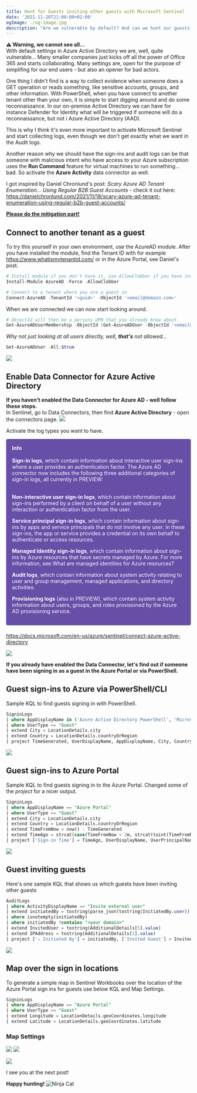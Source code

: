 ```yaml
---
title: Hunt for Guests inviting other guests with Microsoft Sentinel
date: '2021-11-20T21:00:00+02:00'
ogImage: ./og-image.jpg
description: "Are we vulnerable by default? And can we hunt our guests? Warning - we cannot see all..."
---
```

**⚠️ Warning, we cannot see all...**</br>
With default settings in Azure Active Directory we are, well, quite vulnerable... Many smaller companies just kicks off all the power of Office 365 and starts collaborating. Many settings are, open for the purpose of simplifing for our end users - but also an opener for bad actors.

One thing I didn't find is a way to collect evidence when someone does a GET operation or reads something, like sensitive accounts, groups, and other information. With PowerShell, when you have connect to another tenant other than your own, it is simple to start digging around and do some reconnaissance. In our on-premise Active Directory we can have for instance Defender for Identity what will be triggered if someone will do a reconnaissance, but not i Azure Active Directory (AAD).

This is why I think it's even more important to activate Microsoft Sentinel and start collecting logs, even though we don't get exactly what we want in the Audit logs.

Another reason why we should have the sign-ins and audit logs can be that someone with malicious intent who have access to your Azure subscription uses the **Run Command** feature for virtual machines to run something... bad. So activate the **Azure Activity** data connector as well.

I got inspired by Daniel Chronlund's post: *Scary Azure AD Tenant Enumeration… Using Regular B2B Guest Accounts* - check it out here:
https://danielchronlund.com/2021/11/18/scary-azure-ad-tenant-enumeration-using-regular-b2b-guest-accounts/ 

<b><u>Please do the mitigation part!</u></b>

## Connect to another tenant as a guest
To try this yourself in your own environment, use the AzureAD module.
After you have installed the module, find the Tenant ID with for example https://www.whatismytenantid.com/ or in the Azure Portal, see Daniel's post. 
``` powershell
# Install module if you don't have it, use AllowClobber if you have install other Azure module that have some of the AzureAD cmdlets already installed.
Install-Module AzureAD -Force -AllowClobber

# Connect to a tenant where you are a guest in 
Connect-AzureAD -TenantId '<guid>' -ObjectId '<email@domain.com>'
```

When we are connected we can now start looking around.
``` powershell
# ObjectId will then be a persons UPN that you already know about
Get-AzureADUserMembership -ObjectId (Get-AzureADUser -ObjectId '<email@domain').UserPrincipalName
```

*Why not just looking at all users directly, well, **that's** not allowed...*
``` powershell
Get-AzureADUser -All:$true
```
![](./Get-AzureADUser_All.jpg)

## Enable Data Connector for Azure Active Directory

**If you haven't enabled the Data Connector for Azure AD - well follow these steps.**</br>
In Sentinel, go to Data Connectors, then find **Azure Active Directory** - open the connectors page.
![](./AAD_DataConnector.jpg)

Activate the log types you want to have.
<div style="padding: 15px; border: 1px solid transparent; border-color: transparent; margin-bottom: 20px; border-radius: 4px; color: #ffffff; background-color: #674ea7; border-color: #674ea7;">
<b>Info</b></br></br>
<b>Sign-in logs</b>, which contain information about interactive user sign-ins where a user provides an authentication factor. The Azure AD connector now includes the following three additional categories of sign-in logs, all currently in PREVIEW:</br></br>

<b>Non-interactive user sign-in logs</b>, which contain information about sign-ins performed by a client on behalf of a user without any interaction or authentication factor from the user.

<b>Service principal sign-in logs</b>, which contain information about sign-ins by apps and service principals that do not involve any user. In these sign-ins, the app or service provides a credential on its own behalf to authenticate or access resources.

<b>Managed Identity sign-in logs</b>, which contain information about sign-ins by Azure resources that have secrets managed by Azure. For more information, see What are managed identities for Azure resources?

<b>Audit logs</b>, which contain information about system activity relating to user and group management, managed applications, and directory activities.

<b>Provisioning logs</b> (also in PREVIEW), which contain system activity information about users, groups, and roles provisioned by the Azure AD provisioning service.
</div>

https://docs.microsoft.com/en-us/azure/sentinel/connect-azure-active-directory 


![](./Enable_AAD_DataConnector.jpg)


**If you already have enabled the Data Connector, let's find out if someone have been signing in as a guest in the Azure Portal or via PowerShell.**

## Guest sign-ins to Azure via PowerShell/CLI
Sample KQL to find guests signing in with PowerShell.
``` sql
SigninLogs
| where AppDisplayName in ('Azure Active Directory PowerShell', 'Microsoft Azure PowerShell', 'Graph Explorer', 'ACOM Azure Website')
| where UserType == "Guest"
| extend City = LocationDetails.city
| extend Country = LocationDetails.countryOrRegion
| project TimeGenerated, UserDisplayName, AppDisplayName, City, Country, IPAddress
```
![](./Guest_PowerShell.jpg)

## Guest sign-ins to Azure Portal
Sample KQL to find guests signing in to the Azure Portal.
Changed some of the *project* for a nicer output.
``` sql
SigninLogs
| where AppDisplayName == "Azure Portal"
| where UserType == "Guest"
| extend City = LocationDetails.city
| extend Country = LocationDetails.countryOrRegion
| extend TimeFromNow = now() - TimeGenerated
| extend TimeAgo = strcat(case(TimeFromNow < 2m, strcat(toint(TimeFromNow / 1m), ' seconds'), TimeFromNow < 2h, strcat(toint(TimeFromNow / 1m), ' minutes'), TimeFromNow < 2d, strcat(toint(TimeFromNow / 1h), ' hours'), strcat(toint(TimeFromNow / 1d), ' days')), ' ago')
| project ['Sign-in Time'] = TimeAgo, UserDisplayName, UserPrincipalName, IPAddress, City, Country
```
![](./Guest_AzPortal.jpg)

## Guest inviting guests
Here's one sample KQL that shows us which guests have been inviting other guests

``` sql
AuditLogs
| where ActivityDisplayName == "Invite external user"
| extend initiatedBy = tostring(parse_json(tostring(InitiatedBy.user)).userPrincipalName)
| where isnotempty(initiatedBy)
| where initiatedBy !contains "<your domain>"
| extend InvitedUser = tostring(AdditionalDetails[5].value)
| extend IPAddress = tostring(AdditionalDetails[2].value)
| project ['⚠️ Initiated By'] = initiatedBy, ['Invited Guest'] = InvitedUser, ['IP Address'] = IPAddress, TimeGenerated
```
![](./Invite_Megan.jpg)

## Map over the sign in locations
To generate a simple map in Sentinel Workbooks over the location of the Azure Portal sign ins for guests use below KQL and Map Settings.
``` sql
SigninLogs
| where AppDisplayName == "Azure Portal"
| where UserType == "Guest"
| extend Longitude = LocationDetails.geoCoordinates.longitude
| extend Latitude = LocationDetails.geoCoordinates.latitude
```
### Map Settings
![](./Map_Settings1.jpg)
![](./Map_Settings2.jpg)

![](./Workbook_Map.jpg)

I see you at the next post!

**Happy hunting!**
![Ninja Cat](./ninja-cat.png)
